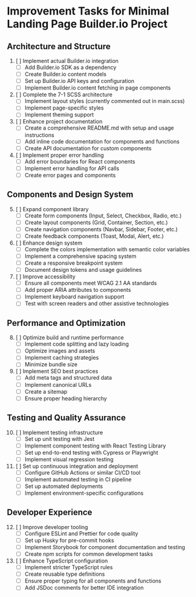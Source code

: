 # Improvement Tasks for Minimal Landing Page Builder.io Project

## Architecture and Structure
1. [ ] Implement actual Builder.io integration
   - [ ] Add Builder.io SDK as a dependency
   - [ ] Create Builder.io content models
   - [ ] Set up Builder.io API keys and configuration
   - [ ] Implement Builder.io content fetching in page components

2. [ ] Complete the 7-1 SCSS architecture
   - [ ] Implement layout styles (currently commented out in main.scss)
   - [ ] Implement page-specific styles
   - [ ] Implement theming support

3. [ ] Enhance project documentation
   - [ ] Create a comprehensive README.md with setup and usage instructions
   - [ ] Add inline code documentation for components and functions
   - [ ] Create API documentation for custom components

4. [ ] Implement proper error handling
   - [ ] Add error boundaries for React components
   - [ ] Implement error handling for API calls
   - [ ] Create error pages and components

## Components and Design System
5. [ ] Expand component library
   - [ ] Create form components (Input, Select, Checkbox, Radio, etc.)
   - [ ] Create layout components (Grid, Container, Section, etc.)
   - [ ] Create navigation components (Navbar, Sidebar, Footer, etc.)
   - [ ] Create feedback components (Toast, Modal, Alert, etc.)

6. [ ] Enhance design system
   - [ ] Complete the colors implementation with semantic color variables
   - [ ] Implement a comprehensive spacing system
   - [ ] Create a responsive breakpoint system
   - [ ] Document design tokens and usage guidelines

7. [ ] Improve accessibility
   - [ ] Ensure all components meet WCAG 2.1 AA standards
   - [ ] Add proper ARIA attributes to components
   - [ ] Implement keyboard navigation support
   - [ ] Test with screen readers and other assistive technologies

## Performance and Optimization
8. [ ] Optimize build and runtime performance
   - [ ] Implement code splitting and lazy loading
   - [ ] Optimize images and assets
   - [ ] Implement caching strategies
   - [ ] Minimize bundle size

9. [ ] Implement SEO best practices
   - [ ] Add meta tags and structured data
   - [ ] Implement canonical URLs
   - [ ] Create a sitemap
   - [ ] Ensure proper heading hierarchy

## Testing and Quality Assurance
10. [ ] Implement testing infrastructure
    - [ ] Set up unit testing with Jest
    - [ ] Implement component testing with React Testing Library
    - [ ] Set up end-to-end testing with Cypress or Playwright
    - [ ] Implement visual regression testing

11. [ ] Set up continuous integration and deployment
    - [ ] Configure GitHub Actions or similar CI/CD tool
    - [ ] Implement automated testing in CI pipeline
    - [ ] Set up automated deployments
    - [ ] Implement environment-specific configurations

## Developer Experience
12. [ ] Improve developer tooling
    - [ ] Configure ESLint and Prettier for code quality
    - [ ] Set up Husky for pre-commit hooks
    - [ ] Implement Storybook for component documentation and testing
    - [ ] Create npm scripts for common development tasks

13. [ ] Enhance TypeScript configuration
    - [ ] Implement stricter TypeScript rules
    - [ ] Create reusable type definitions
    - [ ] Ensure proper typing for all components and functions
    - [ ] Add JSDoc comments for better IDE integration
